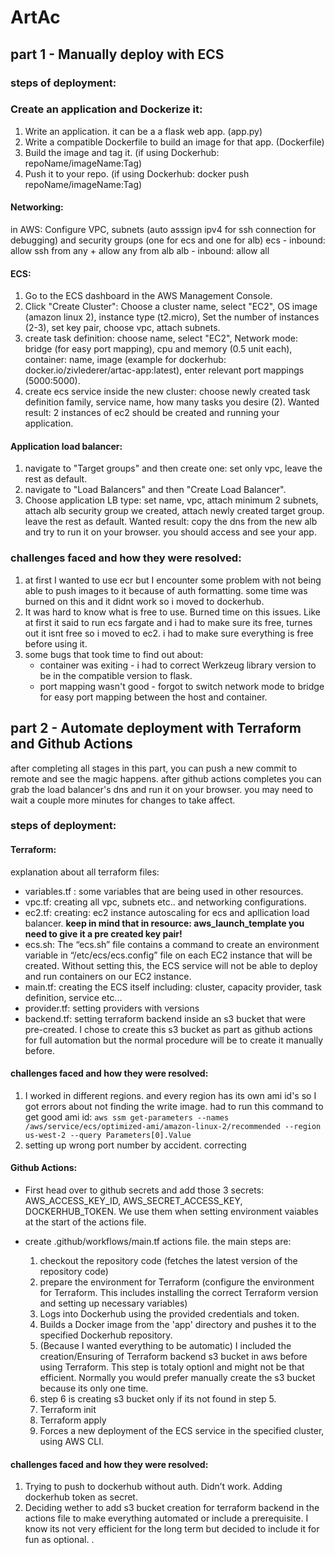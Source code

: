 # ArtAc

## part 1 - Manually deploy with ECS

### steps of deployment:

### Create an application and Dockerize it:
1. Write an application. it can be a a flask web app. (app.py)
2. Write a compatible Dockerfile to build an image for that app. (Dockerfile)
3. Build the image and tag it. (if using Dockerhub: repoName/imageName:Tag)
4. Push it to your repo. (if using Dockerhub: docker push repoName/imageName:Tag)

#### Networking:
in AWS: Configure VPC, subnets (auto asssign ipv4 for ssh connection for debugging)
and security groups (one for ecs and one for alb)
ecs - inbound: allow ssh from any + allow any from alb
alb - inbound: allow all

#### ECS:
1. Go to the ECS dashboard in the AWS Management Console.
2. Click "Create Cluster": Choose a cluster name, select "EC2", OS image (amazon linux 2), instance type (t2.micro), Set the number of instances (2-3), set key pair, choose vpc, attach subnets. 
3. create task definition: choose name, select "EC2", Network mode: bridge (for easy port mapping), cpu and memory (0.5 unit each), container: name, image (example for dockerhub: docker.io/zivlederer/artac-app:latest), enter relevant port mappings (5000:5000).
4. create ecs service inside the new cluster: choose newly created task definition family, service name, how many tasks you desire (2).
Wanted result: 2 instances of ec2 should be created and running your application.  

#### Application load balancer:
1. navigate to "Target groups" and then create one: set only vpc, leave the rest as default.
2. navigate to "Load Balancers" and then "Create Load Balancer".
3. Choose application LB type: set name, vpc, attach minimum 2 subnets, attach alb security group we created, attach newly created target group. leave the rest as default.
Wanted result: copy the dns from the new alb and try to run it on your browser. you should access and see your app.

### challenges faced and how they were resolved:
1. at first I wanted to use ecr but I encounter some problem with not being able to push images to it because of auth formatting. some time was burned on this and it didnt work so i moved to dockerhub.
2. It was hard to know what is free to use. Burned time on this issues. Like at first it said to run ecs fargate and i had to make sure its free, turnes out it isnt free so i moved to ec2. i had to make sure everything is free before using it.
3. some bugs that took time to find out about:
    - container was exiting - i had to correct Werkzeug library version to be in the compatible version to flask. 
    - port mapping wasn't good - forgot to switch network mode to bridge for easy port mapping between the host and container.


## part 2 - Automate deployment with Terraform and Github Actions
after completing all stages in this part, you can push a new commit to remote and see the magic happens.
after github actions completes you can grab the load balancer's dns and run it on your browser. you may need to wait a couple more minutes for changes to take affect.
### steps of deployment:

#### Terraform:
explanation about all terraform files:
- variables.tf : some variables that are being used in other resources.
- vpc.tf: creating all vpc, subnets etc.. and networking configurations.
- ec2.tf: creating: ec2 instance autoscaling for ecs and apllication load balancer.
**keep in mind that in resource: aws_launch_template you need to give it a pre created key pair!**
- ecs.sh: The “ecs.sh” file contains a command to create an environment variable in “/etc/ecs/ecs.config” file on each EC2 instance that will be created. Without setting this, the ECS service will not be able to deploy and run containers on our EC2 instance.
- main.tf: creating the ECS itself including: cluster, capacity provider, task definition, service etc...
- provider.tf: setting providers with versions
- backend.tf: setting terraform backend inside an s3 bucket that were pre-created. I chose to create this s3 bucket as part as github actions for full automation but the normal procedure will be to create it manually before.

#### challenges faced and how they were resolved:
1. I worked in different regions. and every region has its own ami id's so I got errors about not finding the write image. had to run this command to get good ami id: `aws ssm get-parameters --names /aws/service/ecs/optimized-ami/amazon-linux-2/recommended --region us-west-2 --query Parameters[0].Value`
2. setting up wrong port number by accident. correcting


#### Github Actions:
- First head over to github secrets and add those 3 secrets: AWS_ACCESS_KEY_ID, AWS_SECRET_ACCESS_KEY, DOCKERHUB_TOKEN. We use them when setting environment vaiables at the start of the actions file.

- create .github/workflows/main.tf actions file. the main steps are:
    1. checkout the repository code (fetches the latest version of the repository code)
    2. prepare the environment for Terraform (configure the environment for Terraform. This includes installing the correct Terraform version and setting up necessary variables)
    3. Logs into Dockerhub using the provided credentials and token.
    4. Builds a Docker image from the 'app' directory and pushes it to the specified Dockerhub repository.
    5. (Because I wanted everything to be automatic) I included the creation/Ensuring of Terraform backend s3 bucket in aws before using Terraform. This step is totaly optionl and might not be that efficient. Normally you would prefer manually create the s3 bucket because its only one time.
    6. step 6 is creating s3 bucket only if its not found in step 5.
    7. Terraform init
    8. Terraform apply
    9. Forces a new deployment of the ECS service in the specified cluster, using AWS CLI.

#### challenges faced and how they were resolved:
1. Trying to push to dockerhub without auth. Didn’t work. Adding dockerhub token as secret.
2. Deciding wether to add s3 bucket creation for terraform backend in the actions file to make everything automated or include a prerequisite. I know its not very efficient for the long term but decided to include it for fun as optional.
.
